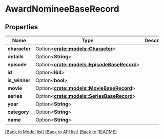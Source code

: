 # AwardNomineeBaseRecord

## Properties

Name | Type | Description | Notes
------------ | ------------- | ------------- | -------------
**character** | Option<[**crate::models::Character**](Character.md)> |  | [optional]
**details** | Option<**String**> |  | [optional]
**episode** | Option<[**crate::models::EpisodeBaseRecord**](EpisodeBaseRecord.md)> |  | [optional]
**id** | Option<**i64**> |  | [optional]
**is_winner** | Option<**bool**> |  | [optional]
**movie** | Option<[**crate::models::MovieBaseRecord**](MovieBaseRecord.md)> |  | [optional]
**series** | Option<[**crate::models::SeriesBaseRecord**](SeriesBaseRecord.md)> |  | [optional]
**year** | Option<**String**> |  | [optional]
**category** | Option<**String**> |  | [optional]
**name** | Option<**String**> |  | [optional]

[[Back to Model list]](../README.md#documentation-for-models) [[Back to API list]](../README.md#documentation-for-api-endpoints) [[Back to README]](../README.md)


